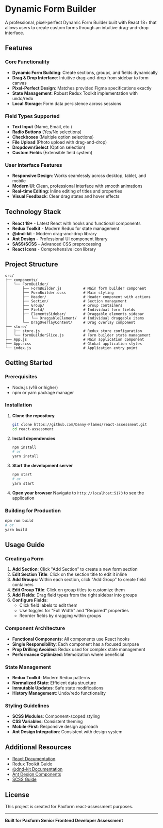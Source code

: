 # Dynamic Form Builder

A professional, pixel-perfect Dynamic Form Builder built with React 18+ that allows users to create custom forms through an intuitive drag-and-drop interface.

## Features

### Core Functionality
- **Dynamic Form Building**: Create sections, groups, and fields dynamically
- **Drag & Drop Interface**: Intuitive drag-and-drop from sidebar to form canvas
- **Pixel-Perfect Design**: Matches provided Figma specifications exactly
- **State Management**: Robust Redux Toolkit implementation with undo/redo
- **Local Storage**: Form data persistence across sessions

### Field Types Supported
- **Text Input** (Name, Email, etc.)
- **Radio Buttons** (Yes/No selections)
- **Checkboxes** (Multiple option selections)
- **File Upload** (Photo upload with drag-and-drop)
- **Dropdown/Select** (Option selection)
- **Custom Fields** (Extensible field system)

### User Interface Features
- **Responsive Design**: Works seamlessly across desktop, tablet, and mobile
- **Modern UI**: Clean, professional interface with smooth animations
- **Real-time Editing**: Inline editing of titles and properties
- **Visual Feedback**: Clear drag states and hover effects

## Technology Stack
- **React 18+** - Latest React with hooks and functional components
- **Redux Toolkit** - Modern Redux for state management
- **@dnd-kit** - Modern drag-and-drop library
- **Ant Design** - Professional UI component library
- **SASS/SCSS** - Advanced CSS preprocessing
- **React Icons** - Comprehensive icon library

## Project Structure

```
src/
├── components/
│   └── FormBuilder/
│       ├── FormBuilder.js          # Main form builder component
│       ├── FormBuilder.scss        # Main styling
│       ├── Header/                 # Header component with actions
│       ├── Section/                # Section management
│       ├── Group/                  # Group containers
│       ├── Field/                  # Individual form fields
│       ├── ElementsSidebar/        # Draggable elements sidebar
│       │   └── DraggableElement/   # Individual draggable items
│       └── DragOverlayContent/     # Drag overlay component
├── store/
│   ├── store.js                    # Redux store configuration
│   └── formBuilderSlice.js         # Form builder state management
├── App.js                          # Main application component
├── App.scss                        # Global application styles
└── index.js                        # Application entry point
```

## Getting Started

### Prerequisites
- Node.js (v16 or higher)
- npm or yarn package manager

### Installation

1. **Clone the repository**
   ```bash
   git clone https://github.com/Danny-Flames/react-assessment.git
   cd react-assessment
   ```

2. **Install dependencies**
   ```bash
   npm install
   # or
   yarn install
   ```

3. **Start the development server**
   ```bash
   npm start
   # or
   yarn start
   ```

4. **Open your browser**
Navigate to `http://localhost:5173` to see the application

### Building for Production

```bash
npm run build
# or
yarn build
```

## Usage Guide

### Creating a Form

1. **Add Section**: Click "Add Section" to create a new form section
2. **Edit Section Title**: Click on the section title to edit it inline
3. **Add Groups**: Within each section, click "Add Group" to create field containers
4. **Edit Group Title**: Click on group titles to customize them
5. **Add Fields**: Drag field types from the right sidebar into groups
6. **Configure Fields**: 
   - Click field labels to edit them
   - Use toggles for "Full Width" and "Required" properties
   - Reorder fields by dragging within groups


### Component Architecture
- **Functional Components**: All components use React hooks
- **Single Responsibility**: Each component has a focused purpose
- **Prop Drilling Avoided**: Redux used for complex state management
- **Performance Optimized**: Memoization where beneficial

### State Management
- **Redux Toolkit**: Modern Redux patterns
- **Normalized State**: Efficient data structure
- **Immutable Updates**: Safe state modifications
- **History Management**: Undo/redo functionality

### Styling Guidelines
- **SCSS Modules**: Component-scoped styling
- **CSS Variables**: Consistent theming
- **Mobile-First**: Responsive design approach
- **Ant Design Integration**: Consistent with design system

## Additional Resources

- [React Documentation](https://reactjs.org/docs)
- [Redux Toolkit Guide](https://redux-toolkit.js.org/)
- [@dnd-kit Documentation](https://docs.dndkit.com/)
- [Ant Design Components](https://ant.design/components/overview/)
- [SCSS Guide](https://sass-lang.com/guide)

## License

This project is created for Paxform react-assessment purposes.

---

**Built for Paxform Senior Frontend Developer Assessment**